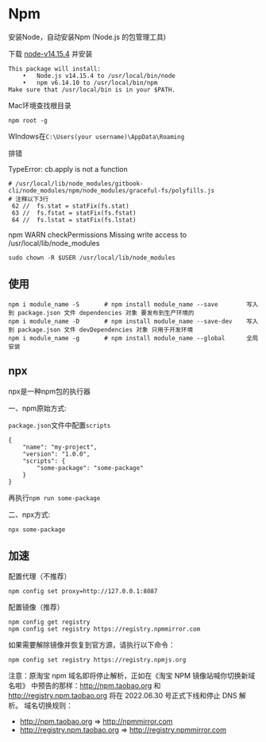 # Npm

安装Node，自动安装Npm (Node.js 的包管理工具)

下载 [node-v14.15.4](https://nodejs.org/dist/v14.15.4/node-v14.15.4.pkg) 并安装
```
This package will install:
	•	Node.js v14.15.4 to /usr/local/bin/node
	•	npm v6.14.10 to /usr/local/bin/npm
Make sure that /usr/local/bin is in your $PATH.
```

Mac环境查找根目录
```
npm root -g
```

WIndows在`C:\Users(your username)\AppData\Roaming`


排错

TypeError: cb.apply is not a function
```
# /usr/local/lib/node_modules/gitbook-cli/node_modules/npm/node_modules/graceful-fs/polyfills.js
# 注释以下3行
 62 //  fs.stat = statFix(fs.stat)
 63 //  fs.fstat = statFix(fs.fstat)
 64 //  fs.lstat = statFix(fs.lstat)
```

npm WARN checkPermissions Missing write access to /usr/local/lib/node_modules
```
sudo chown -R $USER /usr/local/lib/node_modules
```

## 使用

```
npm i module_name -S       # npm install module_name --save        写入到 package.json 文件 dependencies 对象 要发布到生产环境的
npm i module_name -D       # npm install module_name --save-dev    写入到 package.json 文件 devDependencies 对象 只用于开发环境
npm i module_name -g       # npm install module_name --global      全局安装
```

## npx

npx是一种npm包的执行器

一、npm原始方式:

`package.json`文件中配置`scripts`
```
{
	"name": "my-project",
	"version": "1.0.0",
	"scripts": {
		"some-package": "some-package"
	}
}
```

再执行`npm run some-package`

二、npx方式:

`npx some-package`

## 加速

配置代理（不推荐）
```
npm config set proxy=http://127.0.0.1:8087
```

配置镜像（推荐）
```
npm config get registry
npm config set registry https://registry.npmmirror.com
```

如果需要解除镜像并恢复到官方源，请执行以下命令：
```
npm config set registry https://registry.npmjs.org
```

注意：原淘宝 npm 域名即将停止解析，正如在《淘宝 NPM 镜像站喊你切换新域名啦》 中预告的那样：http://npm.taobao.org 和 http://registry.npm.taobao.org 将在 2022.06.30 号正式下线和停止 DNS 解析。
域名切换规则：
- http://npm.taobao.org => http://npmmirror.com
- http://registry.npm.taobao.org => http://registry.npmmirror.com
